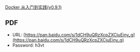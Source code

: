 [Docker 从入门到实践(v0.9.1)](https://www.gitbook.com/book/yeasy/docker_practice/details)

## PDF

- URL: [https://pan.baidu.com/s/1dCH9uQRzXcpZXCjuEiny_g](https://pan.baidu.com/s/1dCH9uQRzXcpZXCjuEiny_g)
- Password: h3vt
